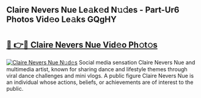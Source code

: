 ## Claire Nevers Nue Le𝚊k𝚎d N𝚞𝚍es - Part-Ur6 Photos Vid𝚎o Le𝚊ks GQgHY

# <h2><a href="http://fb672j.evod.top/?m=Claire+Nevers+Nue">🔗 👉🔴 Claire Nevers Nue Vid𝚎o Ph𝚘t𝚘s</a></h2>

[![Claire Nevers Nue N𝚞d𝚎s](https://i.imgur.com/8V9OHl7.gif)](http://fb672j.evod.top/?m=Claire+Nevers+Nue)
Social media sensation Claire Nevers Nue and multimedia artist, known for sharing dance and lifestyle themes through viral dance challenges and mini vlogs. A public figure Claire Nevers Nue is an individual whose actions, beliefs, or achievements are of interest to the public. 
